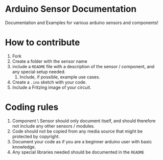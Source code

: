 # Arduino Sensor Documentation
Documentation and Examples for various arduino sensors and components! 

# How to contribute
1) Fork
2) Create a folder with the sensor name
3) include a `README` file with a description of the sensor / component, and any special setup needed. 
    1) Include, if possible, example use cases. 
4) Create a `.ino` sketch with your code. 
5) Include a Fritzing image of your circuit.

# Coding rules
1) Component \ Sensor should only document itself, and should therefore not include any other sensors / modules. 
2) Code should not be copied from any media source that might be protected by copyright. 
3) Document your code as if you are a beginner arduino user with basic knowledge. 
4) Any special libraries needed should be documented in the `README`
